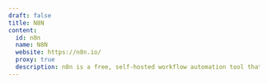 ```yaml
---
draft: false
title: N8N
content:
  id: n8n
  name: N8N
  website: https://n8n.io/
  proxy: true
  description: n8n is a free, self-hosted workflow automation tool that integrates with other apps to automate processes between them.
---
```

